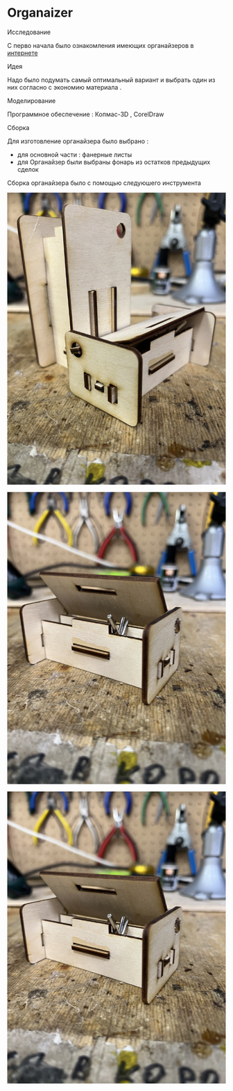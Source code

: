 # Organaizer

Исследование

С перво начала было ознакомления имеющих органайзеров в [интернете](https://g.co/kgs/EcBqdh)

Идея

Надо было подумать самый оптимальный вариант и выбрать один из них согласно с экономию материала .


Моделирование

Программное обеспечение : Копмас-3D , CorelDraw

Сборка

Для изготовление органайзера было выбрано :

- для основной части : фанерные листы  
- для Органайзер были выбраны фонарь из остатков предыдущих сделок

 Сборка органайзера было с помощью следуюшего инструмента

![IMG](IMG_3593.jpeg)

![IMG](IMG_3592.jpeg)

![IMG](IMG_3592.jpeg)
